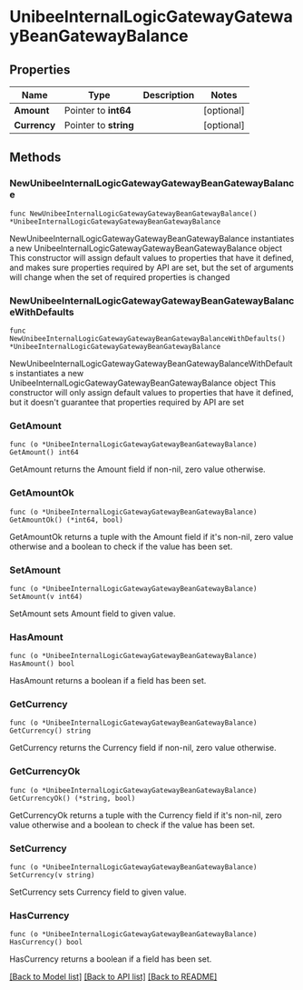 # UnibeeInternalLogicGatewayGatewayBeanGatewayBalance

## Properties

Name | Type | Description | Notes
------------ | ------------- | ------------- | -------------
**Amount** | Pointer to **int64** |  | [optional] 
**Currency** | Pointer to **string** |  | [optional] 

## Methods

### NewUnibeeInternalLogicGatewayGatewayBeanGatewayBalance

`func NewUnibeeInternalLogicGatewayGatewayBeanGatewayBalance() *UnibeeInternalLogicGatewayGatewayBeanGatewayBalance`

NewUnibeeInternalLogicGatewayGatewayBeanGatewayBalance instantiates a new UnibeeInternalLogicGatewayGatewayBeanGatewayBalance object
This constructor will assign default values to properties that have it defined,
and makes sure properties required by API are set, but the set of arguments
will change when the set of required properties is changed

### NewUnibeeInternalLogicGatewayGatewayBeanGatewayBalanceWithDefaults

`func NewUnibeeInternalLogicGatewayGatewayBeanGatewayBalanceWithDefaults() *UnibeeInternalLogicGatewayGatewayBeanGatewayBalance`

NewUnibeeInternalLogicGatewayGatewayBeanGatewayBalanceWithDefaults instantiates a new UnibeeInternalLogicGatewayGatewayBeanGatewayBalance object
This constructor will only assign default values to properties that have it defined,
but it doesn't guarantee that properties required by API are set

### GetAmount

`func (o *UnibeeInternalLogicGatewayGatewayBeanGatewayBalance) GetAmount() int64`

GetAmount returns the Amount field if non-nil, zero value otherwise.

### GetAmountOk

`func (o *UnibeeInternalLogicGatewayGatewayBeanGatewayBalance) GetAmountOk() (*int64, bool)`

GetAmountOk returns a tuple with the Amount field if it's non-nil, zero value otherwise
and a boolean to check if the value has been set.

### SetAmount

`func (o *UnibeeInternalLogicGatewayGatewayBeanGatewayBalance) SetAmount(v int64)`

SetAmount sets Amount field to given value.

### HasAmount

`func (o *UnibeeInternalLogicGatewayGatewayBeanGatewayBalance) HasAmount() bool`

HasAmount returns a boolean if a field has been set.

### GetCurrency

`func (o *UnibeeInternalLogicGatewayGatewayBeanGatewayBalance) GetCurrency() string`

GetCurrency returns the Currency field if non-nil, zero value otherwise.

### GetCurrencyOk

`func (o *UnibeeInternalLogicGatewayGatewayBeanGatewayBalance) GetCurrencyOk() (*string, bool)`

GetCurrencyOk returns a tuple with the Currency field if it's non-nil, zero value otherwise
and a boolean to check if the value has been set.

### SetCurrency

`func (o *UnibeeInternalLogicGatewayGatewayBeanGatewayBalance) SetCurrency(v string)`

SetCurrency sets Currency field to given value.

### HasCurrency

`func (o *UnibeeInternalLogicGatewayGatewayBeanGatewayBalance) HasCurrency() bool`

HasCurrency returns a boolean if a field has been set.


[[Back to Model list]](../README.md#documentation-for-models) [[Back to API list]](../README.md#documentation-for-api-endpoints) [[Back to README]](../README.md)


